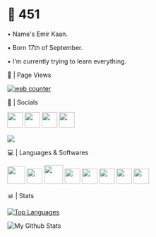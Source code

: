 <h1>🌠 451 </h1>


• Name's Emir Kaan.

• Born 17th of September.

• I'm currently trying to learn everything.

📄 | Page Views

<a href="https://www.webfreecounter.com/" target="_blank"><img src="https://www.webfreecounter.com/hit.php?id=guepddaq&nd=9&style=22" border="0" alt="web counter"></a>


💎 | Socials

[<img src="https://image.flaticon.com/icons/png/128/174/174876.png" height=35>](https://twitter.com/M451z) [<img src="https://image.flaticon.com/icons/png/128/174/174872.png" height=35>](http://open.spotify.com/user/EmirKaan) [<img src="https://aslangamestudio.com/tr/wp-content/uploads/2021/04/discord-mascot.png" height=35>](https://discordapp.com/users/453613270725558292) [<img src="https://cdn2.iconfinder.com/data/icons/gaming-platforms-logo-shapes/250/steam_logo-128.png" height=35>](https://steamcommunity.com/id/451EK/) 

<a href="https://discord.gg/3BB8XS27Pw" target="_blank"><img src="https://discord.com/api/guilds/851375796609351730/widget.png?style=banner2" data-canonical-src="https://discord.com/api/guilds/851375796609351730/widget.png?style=banner2"></a>

💻 | Languages & Softwares

[<img src="https://img.icons8.com/color/2x/python.png" height=40>](https://www.python.org)        [<img src="http://imajans.com.tr/blog/wp-content/uploads/2015/02/html5.png" height=35>](https://www.w3schools.com/html/)             [<img src="https://upload.wikimedia.org/wikipedia/commons/thumb/d/d5/CSS3_logo_and_wordmark.svg/1200px-CSS3_logo_and_wordmark.svg.png" height=43>](https://www.w3schools.com/css/)       [<img src="https://cdn.icon-icons.com/icons2/2108/PNG/512/javascript_icon_130900.png" height=35>](https://www.javascript.com/)              [<img src="http://upload.turkcewiki.org/wikipedia/commons/thumb/9/9a/Visual_Studio_Code_1.35_icon.svg/1200px-Visual_Studio_Code_1.35_icon.svg.png" height=35>](https://code.visualstudio.com) [<img src="http://git-scm.com/images/logos/downloads/Git-Icon-1788C.png" height=35>](https://git-scm.com)              [<img src="https://upload.wikimedia.org/wikipedia/commons/thumb/0/01/FileZilla_logo.svg/1200px-FileZilla_logo.svg.png" height=35>](https://filezilla-project.org)                 [<img src="https://cdn.worldvectorlogo.com/logos/adobe-photoshop-cs6.svg" height=35>](https://www.photoshop.com/en)


📊 | Stats

[![Top Languages](https://github-readme-stats.vercel.app/api/top-langs/?username=M451z&theme=dark)](https://github.com/M451z)

<img align="left" alt="My Github Stats" src="https://github-readme-stats.vercel.app/api?username=M451z&show_icons=true&hide_border=true&theme=dark">
